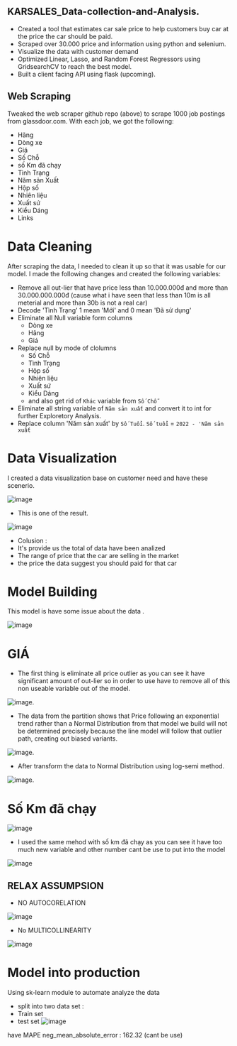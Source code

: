 ## KARSALES_Data-collection-and-Analysis.

* Created a tool that estimates car sale price to help customers buy car at the price the car should be paid.
* Scraped over 30.000 price and information using python and selenium.
* Visualize the data with customer demand
* Optimized Linear, Lasso, and Random Forest Regressors using GridsearchCV to reach the best model.
* Built a client facing API using flask (upcoming).
## Web Scraping
Tweaked the web scraper github repo (above) to scrape 1000 job postings from glassdoor.com. With each job, we got the following:
*	Hãng
*	Dòng xe
*	Giá
*	Số Chỗ
*	số Km đã chạy
*	Tình Trạng
*	Năm sản Xuất
*	Hộp số
*	Nhiên liệu
*	Xuất sứ
*	Kiểu Dáng
*	Links
# Data Cleaning
After scraping the data, I needed to clean it up so that it was usable for our model. I made the following changes and created the following variables:
* Remove all out-lier that have price less than 10.000.000đ and more than 30.000.000.000đ (cause what i have seen that less than 10m is all meterial and more than 30b is not a real car)
* Decode 'Tình Trạng' 1 mean 'Mới' and 0 mean 'Đã sử dụng'
* Eliminate all Null variable form columns 
  * Dòng xe
  * Hãng
  * Giá  
* Replace null by mode of clolumns  
  * Số Chỗ
  * Tình Trạng 
  * Hộp số
  * Nhiên liệu 
  * Xuất sứ 
  * Kiểu Dáng 
  * and also get rid of `Khác` variable from `Số Chỗ` 
* Eliminate all string variable of `Năm sản xuất` and convert it to int for further Exploretory Analysis.
* Replace column 'Năm sản xuất' by `Số Tuổi`. `Số tuổi` = `2022 - 'Năm sản xuất`
# Data Visualization
I created a data visualization base on customer need and have these scenerio.

![image](https://user-images.githubusercontent.com/98181828/157670277-1b23ad49-b6a8-401e-a664-9c30f9652e05.png)

* This is one of the result.

![image](https://user-images.githubusercontent.com/98181828/157670584-2b91fb85-1e57-482b-b552-17c12c236931.png)

* Colusion : 
 * It's provide us the total of data have been analized
 * The range of price that the car are selling in the market
 * the price the data suggest you should paid for that car

# Model Building
This model is have some issue about the data .

![image](https://user-images.githubusercontent.com/98181828/157665811-2a244cd1-7c6f-4450-b900-264ba7807fb9.png)

# GIÁ
* The first thing is eliminate all price outlier as you can see it have significant amount of out-lier so in order to use have to remove all of this non useable variable out of the model.

![image](https://user-images.githubusercontent.com/98181828/157663266-f3188a9a-e5d5-4eb2-895a-e049d59e89c7.png).

* The data from the partition shows that Price following an exponential trend rather than a Normal Distribution from that model we build will not be determined precisely because the line model will follow that outlier path, creating out biased variants.

![image](https://user-images.githubusercontent.com/98181828/157663380-52b14b61-be39-49f9-9829-9999abd0dd04.png).

* After transform the data to Normal Distribution using log-semi method.

![image](https://user-images.githubusercontent.com/98181828/157663936-c6cdf27b-affa-44a9-a6fd-d93a2d9ca39c.png).
# Số Km đã chạy

![image](https://user-images.githubusercontent.com/98181828/157666215-9c6c9882-3954-43df-a4d5-b164cb20517d.png)

* I used the same mehod with số km đã chạy as you can see it have too much new variable and other number cant be use to put into the model 

![image](https://user-images.githubusercontent.com/98181828/157665954-0bce0763-b2d8-4350-a18d-0015789ed337.png)

## RELAX ASSUMPSION
* NO AUTOCORELATION

![image](https://user-images.githubusercontent.com/98181828/157666337-69c13628-2478-4b78-8094-83c77712a74d.png)

* No MULTICOLLINEARITY

![image](https://user-images.githubusercontent.com/98181828/157666540-e3cc7345-ea7e-4413-9219-3c4e2957104a.png)

# Model into production
Using sk-learn module to automate analyze the data
* split into two data set :
 * Train set  
 * test set
![image](https://user-images.githubusercontent.com/98181828/157666835-640c1e1b-447f-46cd-b089-14f008ba1efb.png)

have MAPE 
neg_mean_absolute_error : 162.32 (cant be use)
